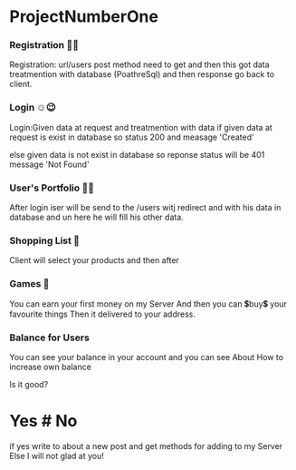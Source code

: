 # ProjectNumberOne
### Registration 🤯😇
 Registration:
 url/users post method need to get and 
then this got data treatmention with database
(PoathreSql) and then response go back to client.

### Login ☺😉

Login:Given data at request and treatmention
with data if given data at request is exist
in database so status 200 and measage 'Created'

else given data is not exist in database
so reponse status will be 401 message 'Not Found'

### User's Portfolio 🤠🤓
After login iser will be send to the /users
witj redirect and with his data in database
and un here he will fill his other data.

### Shopping List 🛒
Client will select your products and then after 

### Games 🎲
You can earn your first money on my Server
And then you can 💲buy💲  your favourite things
Then it delivered to your address.

### Balance for Users
You can see your balance in your account and you can see
About How to increase own balance

Is it good?
# Yes # No 

if yes write to about a new post and get methods for adding to my Server
Else I will not glad at you!
